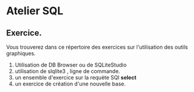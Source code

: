 
# Atelier SQL

## Exercice.
Vous trouverez dans ce répertoire des exercices sur l'utilisation des outils graphiques.

1. Utilisation de DB Browser ou de SQLiteStudio
2. utilisation de slqlite3 , ligne de commande.
3. un ensemble d'exercice sur la requète SQl **select**
4. un exercice de création d'une nouvelle base.
